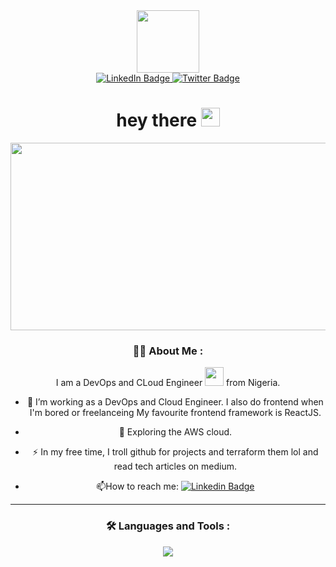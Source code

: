

<!--
**realexcel2021/realexcel2021** is a ✨ _special_ ✨ repository because its `README.md` (this file) appears on your GitHub profile.

Here are some ideas to get you started:

- 🔭 I’m currently working on ...
- 🌱 I’m currently learning ...
- 👯 I’m looking to collaborate on ...
- 🤔 I’m looking for help with ...
- 💬 Ask me about ...
- 📫 How to reach me: ...
- 😄 Pronouns: ...
- ⚡ Fun fact: ...
-->

<div id="header" align="center">
  <img src="https://media.giphy.com/media/M9gbBd9nbDrOTu1Mqx/giphy.gif" width="100"/>
</div>

<div id="badges" align="center">
  <a href="https://www.linkedin.com/in/excel-sheriff-5ba362245/">
    <img src="https://img.shields.io/badge/LinkedIn-blue?style=for-the-badge&logo=linkedin&logoColor=white" alt="LinkedIn Badge"/>
  </a>
  
  <a href="https://twitter.com/SheriffExcel">
    <img src="https://img.shields.io/badge/Twitter-blue?style=for-the-badge&logo=twitter&logoColor=white" alt="Twitter Badge"/>
  </a>
</div>

<div align="center">
  <img src="https://komarev.com/ghpvc/?username=realexcel2021&style=flat-square&color=blue" alt=""/> 
 </<div>
  
  <h1>
  hey there
  <img src="https://media.giphy.com/media/hvRJCLFzcasrR4ia7z/giphy.gif" width="30px"/>
</h1>
  
  <div align="center">
  <img src="https://media.giphy.com/media/dWesBcTLavkZuG35MI/giphy.gif" width="600" height="300"/>
</div>
  
  ### :woman_technologist: About Me :
  I am a DevOps and CLoud Engineer <img src="https://media.giphy.com/media/WUlplcMpOCEmTGBtBW/giphy.gif" width="30"> from Nigeria.
  
  - :telescope: I’m working as a DevOps and Cloud Engineer. I also do frontend when I'm bored or freelanceing My favourite frontend framework is ReactJS.

- :seedling: Exploring the AWS cloud.

- :zap: In my free time, I troll github for projects and terraform them lol and read tech articles on medium.

- :mailbox:How to reach me: [![Linkedin Badge](https://img.shields.io/badge/-Sheriff-blue?style=flat&logo=Linkedin&logoColor=white)](https://www.linkedin.com/in/excel-sheriff-5ba362245/)
  
 ---

### :hammer_and_wrench: Languages and Tools :
  
   
  <a href="https://skillicons.dev">
    <img src="https://skillicons.dev/icons?i=git,kubernetes,docker,aws,bash,css,dynamodb,github,html,js,jenkins,linux,tailwind,vscode,react" />
  </a>

    
    
  
